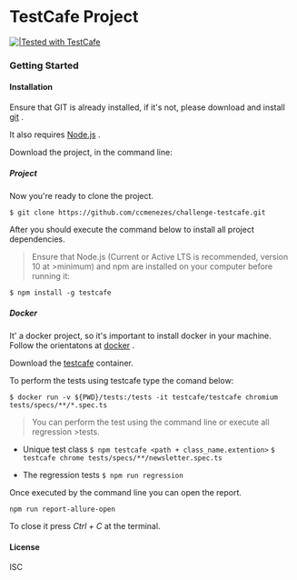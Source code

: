 # TestCafe Project


[![|Tested with TestCafe](https://img.shields.io/badge/tested%20with-TestCafe-2fa4cf.svg)](https://github.com/DevExpress/testcafe)

### Getting Started

#### Installation

Ensure that GIT is already installed, if it's not, please download and install [git](https://git-scm.com/downloads) .

It also requires [Node.js](https://www.npmjs.com/get-npm) .

Download the project, in the command line:

##### Project
Now you're ready to clone the project.

`$ git clone https://github.com/ccmenezes/challenge-testcafe.git`

After you should execute the command below to install all project dependencies.

>Ensure that Node.js (Current or Active LTS is recommended, version 10 at >minimum) and npm are installed on your computer before running it:

`$ npm install -g testcafe`

##### Docker 
It' a docker project, so it's important to install docker in your machine. Follow the orientatons at [docker](https://docs.docker.com/docker-for-windows/install/) .

Download the [testcafe](https://devexpress.github.io/testcafe/documentation/guides/advanced-guides/use-testcafe-docker-image.html) container.

To perform the tests using testcafe type the comand below:

`$ docker run -v ${PWD}/tests:/tests -it testcafe/testcafe chromium tests/specs/**/*.spec.ts`

>You can perform the test using the command line or execute all regression >tests.

- Unique test class
`$ npm testcafe <path + class_name.extention>`
`$ testcafe chrome tests/specs/**/newsletter.spec.ts`


- The regression tests
`$ npm run regression`

Once executed by the command line you can open the report.

`npm run report-allure-open`

To close it press _Ctrl + C_ at the terminal.


#### License

ISC

[git]: <https://git-scm.com/downloads>

[Node.js]: <https://www.npmjs.com/get-npm>

[docker]: <https://docs.docker.com/docker-for-windows/install/>